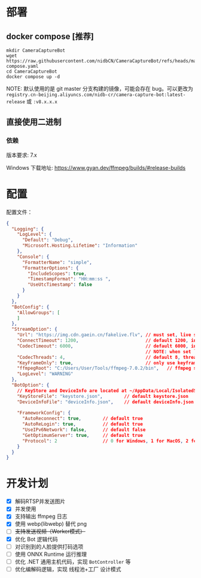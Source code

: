 # 部署

## docker compose [推荐]

```
mkdir CameraCaptureBot
wget https://raw.githubusercontent.com/nidbCN/CameraCaptureBot/refs/heads/master/docker-compose.yaml
cd CameraCaptureBot
docker compose up -d
```

NOTE: 默认使用的是 git master 分支构建的镜像，可能会存在 bug。可以更改为 `registry.cn-beijing.aliyuncs.com/nidb-cr/camera-capture-bot:latest-release` 或 `:v8.x.x.x`

## 直接使用二进制

### 依赖

版本要求: 7.x

Windows 下载地址: https://www.gyan.dev/ffmpeg/builds/#release-builds

# 配置

配置文件：

```json
{
  "Logging": {
    "LogLevel": {
      "Default": "Debug",
      "Microsoft.Hosting.Lifetime": "Information"
    },
    "Console": {
      "FormatterName": "simple",
      "FormatterOptions": {
        "IncludeScopes": true,
        "TimestampFormat": "HH:mm:ss ",
        "UseUtcTimestamp": false
      }
    }
  },
  "BotConfig": {
    "AllowGroups": [
    ]
  },
  "StreamOption": {
    "Url": "https://img.cdn.gaein.cn/fakelive.flv", // must set, live stream Uri, can be rtsp/rtmp/http
    "ConnectTimeout": 1200,                         // default 1200, in ms, timeout value for connect to stream url
    "CodecTimeout": 6000,                           // default 6000, in ms, timeout to decode or encode a frame
                                                    // NOTE: when set `KeyFrameOnly` to `true`, this option is timeout for the sum of decode all frame before keyframe
    "CodecThreads": 4,                              // default 8, threads to decode and encode
    "KeyFrameOnly": true,                           // only use keyframe in live stream, will cause high delay but better quality
    "ffmpegRoot": "C:/Users/User/Tools/ffmpeg-7.0.2/bin",   // ffmpeg shared library location, should contain `avcodec.dll` on Windows or `libavcodec.a` on Linux/Unix
    "LogLevel": "WARNING"
  },
  "BotOption": {
    // KeyStore and DeviceInfo are located at ~/AppData/Local/IsolatedStorage/<random>\<random>\Url.<random>\AppFiles
    "KeyStoreFile": "keystore.json",        // default keystore.json
    "DeviceInfoFile": "deviceInfo.json",    // default deviceInfo.json
    
    "FrameworkConfig": {
      "AutoReconnect": true,        // default true
      "AutoReLogin": true,          // default true
      "UseIPv6Network": false,      // default false
      "GetOptimumServer": true,     // default true
      "Protocol": 2                 // 0 for Windows, 1 for MacOS, 2 for Linux(default)
    }
  }
}
```

# 开发计划

- [x] 解码RTSP并发送图片
- [x] 并发使用
- [x] 支持输出 ffmpeg 日志
- [x] 使用 webp(libwebp) 替代 png
- [ ] ~~支持发送视频（Worker模式）~~
- [x] 优化 Bot 逻辑代码
- [ ] 对识别到的人脸提供打码选项
- [ ] 使用 ONNX Runtime 运行推理
- [ ] 优化 .NET 通用主机代码，实现 `BotController` 等
- [ ] 优化编解码逻辑，实现 线程池+工厂 设计模式

